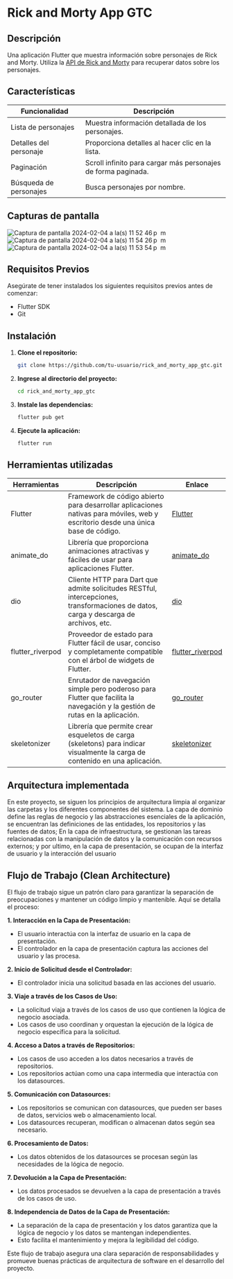 # Rick and Morty App GTC

## Descripción

Una aplicación Flutter que muestra información sobre personajes de Rick and Morty. Utiliza la [API de Rick and Morty](https://rickandmortyapi.com/documentation/) para recuperar datos sobre los personajes.

## Características

| Funcionalidad               | Descripción                                     |
|-----------------------------|-------------------------------------------------|
| Lista de personajes         | Muestra información detallada de los personajes.|
| Detalles del personaje      | Proporciona detalles al hacer clic en la lista. |
| Paginación                  | Scroll infinito para cargar más personajes de forma paginada.|
| Búsqueda de personajes      | Busca personajes por nombre.   

## Capturas de pantalla
![Captura de pantalla 2024-02-04 a la(s) 11 52 46 p  m](https://github.com/SergioCamiloCastillo/rick-and-morty-app-gtc/assets/26844982/5ae022b1-79f5-456d-8d51-27dd7c6341ab)
![Captura de pantalla 2024-02-04 a la(s) 11 54 26 p  m](https://github.com/SergioCamiloCastillo/rick-and-morty-app-gtc/assets/26844982/cd8cf7c4-f82e-48ff-bdf5-d2a1ee7a79d8)
![Captura de pantalla 2024-02-04 a la(s) 11 53 54 p  m](https://github.com/SergioCamiloCastillo/rick-and-morty-app-gtc/assets/26844982/903d791c-2321-4a2f-b506-b8657a45f15a)


## Requisitos Previos ##

Asegúrate de tener instalados los siguientes requisitos previos antes de comenzar:

* Flutter SDK
* Git

## Instalación

1. **Clone el repositorio:**

   ```bash
   git clone https://github.com/tu-usuario/rick_and_morty_app_gtc.git
2. **Ingrese al directorio del proyecto:**
   ```bash
   cd rick_and_morty_app_gtc
3. **Instale las dependencias:**
   ```bash
   flutter pub get
4. **Ejecute la aplicación:**
   ```bash
   flutter run

## Herramientas utilizadas

| Herramientas         | Descripción                                                                                                                                                      | Enlace                                         |
|---------------------|------------------------------------------------------------------------------------------------------------------------------------------------------------------|------------------------------------------------|
| Flutter             | Framework de código abierto para desarrollar aplicaciones nativas para móviles, web y escritorio desde una única base de código.                                    | [Flutter](https://flutter.dev/)               |
| animate_do          | Librería que proporciona animaciones atractivas y fáciles de usar para aplicaciones Flutter.                                                                    | [animate_do](https://pub.dev/packages/animate_do) |
| dio                 | Cliente HTTP para Dart que admite solicitudes RESTful, intercepciones, transformaciones de datos, carga y descarga de archivos, etc.                               | [dio](https://pub.dev/packages/dio)            |
| flutter_riverpod    | Proveedor de estado para Flutter fácil de usar, conciso y completamente compatible con el árbol de widgets de Flutter.                                          | [flutter_riverpod](https://pub.dev/packages/flutter_riverpod) |
| go_router           | Enrutador de navegación simple pero poderoso para Flutter que facilita la navegación y la gestión de rutas en la aplicación.                                      | [go_router](https://pub.dev/packages/go_router) |
| skeletonizer        | Librería que permite crear esqueletos de carga (skeletons) para indicar visualmente la carga de contenido en una aplicación.                                     | [skeletonizer](https://pub.dev/packages/skeletonizer) |

## Arquitectura implementada

En este proyecto, se siguen los principios de arquitectura limpia al organizar las carpetas y los diferentes componentes del sistema. La capa de dominio define las reglas de negocio y las abstracciones esenciales de la aplicación, se encuentran las definiciones de las entidades, los repositorios y las fuentes de datos; En la capa de infraestructura, se gestionan las tareas relacionadas con la manipulación de datos y la comunicación con recursos externos; y por ultimo, en la capa de presentación, se ocupan de la interfaz de usuario y la interacción del usuario

## Flujo de Trabajo (Clean Architecture) ##
El flujo de trabajo sigue un patrón claro para garantizar la separación de preocupaciones y mantener un código limpio y mantenible. Aquí se detalla el proceso:

**1. Interacción en la Capa de Presentación:**
  * El usuario interactúa con la interfaz de usuario en la capa de presentación.
  * El controlador en la capa de presentación captura las acciones del usuario y las procesa.

**2. Inicio de Solicitud desde el Controlador:**
  * El controlador inicia una solicitud basada en las acciones del usuario.

**3. Viaje a través de los Casos de Uso:**
  * La solicitud viaja a través de los casos de uso que contienen la lógica de negocio asociada.
  * Los casos de uso coordinan y orquestan la ejecución de la lógica de negocio específica para la solicitud.

**4. Acceso a Datos a través de Repositorios:**
  * Los casos de uso acceden a los datos necesarios a través de repositorios.
  * Los repositorios actúan como una capa intermedia que interactúa con los datasources.

**5. Comunicación con Datasources:**
  * Los repositorios se comunican con datasources, que pueden ser bases de datos, servicios web o almacenamiento local.
  * Los datasources recuperan, modifican o almacenan datos según sea necesario.

**6. Procesamiento de Datos:**
  * Los datos obtenidos de los datasources se procesan según las necesidades de la lógica de negocio.

**7. Devolución a la Capa de Presentación:**
  * Los datos procesados se devuelven a la capa de presentación a través de los casos de uso.

**8. Independencia de Datos de la Capa de Presentación:**
  * La separación de la capa de presentación y los datos garantiza que la lógica de negocio y los datos se mantengan independientes.
  * Esto facilita el mantenimiento y mejora la legibilidad del código.

Este flujo de trabajo asegura una clara separación de responsabilidades y promueve buenas prácticas de arquitectura de software en el desarrollo del proyecto.
